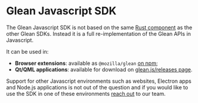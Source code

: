 # Glean Javascript SDK

The Glean Javascript SDK is not based on the same [Rust component](../../../dev/core/index.html)
as the other Glean SDKs. Instead it is a full re-implementation of the Glean APIs in Javascript.

It can be used in:

- **Browser extensions**: available as `@mozilla/glean` [on npm](https://www.npmjs.com/package/@mozilla/glean);
- **Qt/QML applications**: available for download on [glean.js/releases page](https://github.com/mozilla/glean.js/releases).

Support for other Javascript environments such as websites, Electron apps and Node.js applications
is not out of the question and if you would like to use the SDK in one of these environments
[reach out](../../README/md#contact) to our team.
